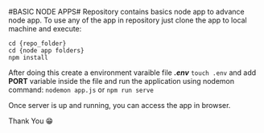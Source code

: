 #BASIC NODE APPS#
Repository contains basics node app to advance node app. To use any of the app in repository just clone the app to local machine and execute:
```
cd {repo_folder}
cd {node app folders}
npm install
```

After doing this create a environment varaible file **_.env_** 
`touch .env`
and add **PORT** variable inside the file and run the application using nodemon command:
`nodemon app.js`
or
`npm run serve` 

Once server is up and running, you can access the app in browser. 

Thank You 😁







